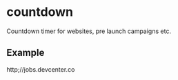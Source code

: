 # countdown
Countdown timer for websites, pre launch campaigns etc.

## Example

http;//jobs.devcenter.co
